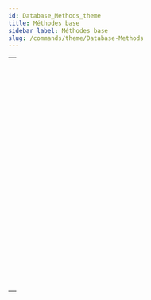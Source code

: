 ```yaml
---
id: Database_Methods_theme
title: Méthodes base
sidebar_label: Méthodes base
slug: /commands/theme/Database-Methods
---
```


|                                                                                                                                                               |
| ------------------------------------------------------------------------------------------------------------------------------------------------------------- |
| [<!-- INCLUDE #_command_.On Backup Shutdown database method.Syntax -->](../../commands-legacy/on-backup-shutdown-database-method.md)<br/>                     |
| [<!-- INCLUDE #_command_.On Backup Startup database method.Syntax -->](../../commands-legacy/on-backup-startup-database-method.md)<br/>                       |
| [<!-- INCLUDE #_command_.On Drop database method.Syntax -->](../../commands-legacy/on-drop-database-method.md)<br/>                                           |
| [<!-- INCLUDE #_command_.On Exit database method.Syntax -->](../../commands-legacy/on-exit-database-method.md)<br/>                                           |
| [<!-- INCLUDE #_command_.On Host Database Event database method.Syntax -->](../../commands-legacy/on-host-database-event-database-method.md)<br/>             |
| [<!-- INCLUDE #_command_.On Mobile App Action database method.Syntax -->](../../commands-legacy/on-mobile-app-action-database-method.md)<br/>                 |
| [<!-- INCLUDE #_command_.On Mobile App Authentication database method.Syntax -->](../../commands-legacy/on-mobile-app-authentication-database-method.md)<br/> |
| [<!-- INCLUDE #_command_.On REST Authentication database method.Syntax -->](../../commands-legacy/on-rest-authentication-database-method.md)<br/>             |
| [<!-- INCLUDE #_command_.On Server Close Connection database method.Syntax -->](../../commands-legacy/on-server-close-connection-database-method.md)<br/>     |
| [<!-- INCLUDE #_command_.On Server Open Connection database method.Syntax -->](../../commands-legacy/on-server-open-connection-database-method.md)<br/>       |
| [<!-- INCLUDE #_command_.On Server Shutdown database method.Syntax -->](../../commands-legacy/on-server-shutdown-database-method.md)<br/>                     |
| [<!-- INCLUDE #_command_.On Server Startup database method.Syntax -->](../../commands-legacy/on-server-startup-database-method.md)<br/>                       |
| [<!-- INCLUDE #_command_.On SQL Authentication database method.Syntax -->](../../commands-legacy/on-sql-authentication-database-method.md)<br/>               |
| [<!-- INCLUDE #_command_.On Startup database method.Syntax -->](../../commands-legacy/on-startup-database-method.md)<br/>                                     |
| [<!-- INCLUDE #_command_.On System Event database method.Syntax -->](../../commands-legacy/on-system-event-database-method.md)<br/>                           |
| [<!-- INCLUDE #_command_.On Web Authentication database method.Syntax -->](../../commands-legacy/on-web-authentication-database-method.md)<br/>               |
| [<!-- INCLUDE #_command_.On Web Connection database method.Syntax -->](../../commands-legacy/on-web-connection-database-method.md)<br/>                       |
| [<!-- INCLUDE #_command_.On Web Legacy Close Session database method.Syntax -->](../../commands-legacy/on-web-legacy-close-session-database-method.md)<br/>   |
